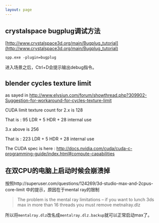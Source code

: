 ```yaml
---
layout: page
---
```


## crystalspace bugplug调试方法

[http://www.crystalspace3d.org/main/Bugplug_tutorial](http://www.crystalspace3d.org/main/Bugplug_tutorial)

    spp.exe -plugin=bugplug

进入场景之后，Ctrl+D会提示输出debug指令。

## blender cycles texture limit

as sayed in http://www.elysiun.com/forum/showthread.php?309902-Suggestion-for-workaround-for-cycles-texture-limit

CUDA limit texture count for 2.x is 128

That is : 95 LDR + 5 HDR + 28 internal use

3.x above is 256

That is : 223 LDR + 5 HDR + 28 internal use

The CUDA spec is here : http://docs.nvidia.com/cuda/cuda-c-programming-guide/index.html#compute-capabilities

## 在双CPU的电脑上启动时候会崩溃掉

按照http://superuser.com/questions/124269/3d-studio-max-and-2cpus-core-limit 中的提示，原因在于mental ray的限制

> The problem is the mental ray limitations – if you want to lunch 3ds max in more than 16 threads you must remove metnalray.dlz

所以将`mentalray.dlz`改名成`mentalray.dlz.backup`就可以正常启动max了。
